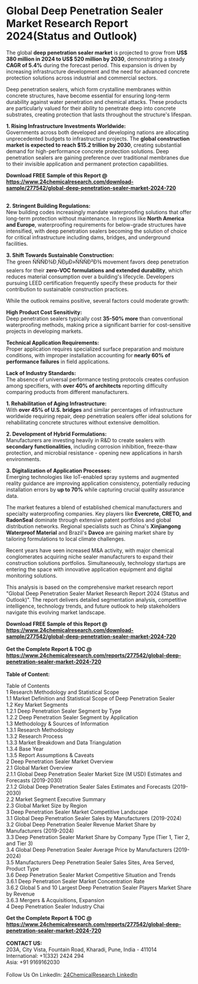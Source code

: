 <h1>Global Deep Penetration Sealer Market Research Report 2024(Status and Outlook)</h1><p>The global <strong>deep penetration sealer market</strong> is projected to grow from <strong>US$ 380 million in 2024 to US$ 520 million by 2030</strong>, demonstrating a steady <strong>CAGR of 5.4%</strong> during the forecast period. This expansion is driven by increasing infrastructure development and the need for advanced concrete protection solutions across industrial and commercial sectors.</p><p>Deep penetration sealers, which form crystalline membranes within concrete structures, have become essential for ensuring long-term durability against water penetration and chemical attacks. These products are particularly valued for their ability to penetrate deep into concrete substrates, creating protection that lasts throughout the structure's lifespan.</p><p><strong>1. Rising Infrastructure Investments Worldwide:</strong><br>
Governments across both developed and developing nations are allocating unprecedented budgets to infrastructure projects. The <strong>global construction market is expected to reach $15.2 trillion by 2030</strong>, creating substantial demand for high-performance concrete protection solutions. Deep penetration sealers are gaining preference over traditional membranes due to their invisible application and permanent protection capabilities.</p><div><b>Download FREE Sample of this Report @ 
            <a href="https://www.24chemicalresearch.com/download-sample/277542/global-deep-penetration-sealer-market-2024-720">
            https://www.24chemicalresearch.com/download-sample/277542/global-deep-penetration-sealer-market-2024-720</a></b></div><br><p><strong>2. Stringent Building Regulations:</strong><br>
New building codes increasingly mandate waterproofing solutions that offer long-term protection without maintenance. In regions like <strong>North America and Europe</strong>, waterproofing requirements for below-grade structures have intensified, with deep penetration sealers becoming the solution of choice for critical infrastructure including dams, bridges, and underground facilities.</p><p><strong>3. Shift Towards Sustainable Construction:</strong><br>
The green ÑÑÑÐ¾Ð¸ÑÐµÐ»ÑÑÑÐ²Ð¾ movement favors deep penetration sealers for their <strong>zero-VOC formulations and extended durability</strong>, which reduces material consumption over a building's lifecycle. Developers pursuing LEED certification frequently specify these products for their contribution to sustainable construction practices.</p><p>While the outlook remains positive, several factors could moderate growth:</p><p><strong>High Product Cost Sensitivity:</strong><br>
	Deep penetration sealers typically cost <strong>35-50% more</strong> than conventional waterproofing methods, making price a significant barrier for cost-sensitive projects in developing markets.</p><p><strong>Technical Application Requirements:</strong><br>
	Proper application requires specialized surface preparation and moisture conditions, with improper installation accounting for <strong>nearly 60% of performance failures</strong> in field applications.</p><p><strong>Lack of Industry Standards:</strong><br>
	The absence of universal performance testing protocols creates confusion among specifiers, with <strong>over 40% of architects</strong> reporting difficulty comparing products from different manufacturers.</p><p><strong>1. Rehabilitation of Aging Infrastructure:</strong><br>
With <strong>over 45% of U.S. bridges</strong> and similar percentages of infrastructure worldwide requiring repair, deep penetration sealers offer ideal solutions for rehabilitating concrete structures without extensive demolition.</p><p><strong>2. Development of Hybrid Formulations:</strong><br>
Manufacturers are investing heavily in R&amp;D to create sealers with <strong>secondary functionalities</strong>, including corrosion inhibition, freeze-thaw protection, and microbial resistance - opening new applications in harsh environments.</p><p><strong>3. Digitalization of Application Processes:</strong><br>
Emerging technologies like IoT-enabled spray systems and augmented reality guidance are improving application consistency, potentially reducing installation errors by <strong>up to 70%</strong> while capturing crucial quality assurance data.</p><p>The market features a blend of established chemical manufacturers and specialty waterproofing companies. Key players like <strong>Evercrete, CRETO, and RadonSeal</strong> dominate through extensive patent portfolios and global distribution networks. Regional specialists such as China's <strong>Xinjiangong Waterproof Material</strong> and Brazil's <strong>Davco</strong> are gaining market share by tailoring formulations to local climate challenges.</p><p>Recent years have seen increased M&amp;A activity, with major chemical conglomerates acquiring niche sealer manufacturers to expand their construction solutions portfolios. Simultaneously, technology startups are entering the space with innovative application equipment and digital monitoring solutions.</p><p>This analysis is based on the comprehensive market research report "Global Deep Penetration Sealer Market Research Report 2024 (Status and Outlook)". The report delivers detailed segmentation analysis, competitive intelligence, technology trends, and future outlook to help stakeholders navigate this evolving market landscape.</p><div><b>Download FREE Sample of this Report @ 
            <a href="https://www.24chemicalresearch.com/download-sample/277542/global-deep-penetration-sealer-market-2024-720">
            https://www.24chemicalresearch.com/download-sample/277542/global-deep-penetration-sealer-market-2024-720</a></b></div><br><div><b>Get the Complete Report & TOC @ 
            <a href="https://www.24chemicalresearch.com/reports/277542/global-deep-penetration-sealer-market-2024-720">
            https://www.24chemicalresearch.com/reports/277542/global-deep-penetration-sealer-market-2024-720</a></b></div><br>
            <b>Table of Content:</b><p>Table of Contents<br />
1 Research Methodology and Statistical Scope<br />
1.1 Market Definition and Statistical Scope of Deep Penetration Sealer<br />
1.2 Key Market Segments<br />
1.2.1 Deep Penetration Sealer Segment by Type<br />
1.2.2 Deep Penetration Sealer Segment by Application<br />
1.3 Methodology & Sources of Information<br />
1.3.1 Research Methodology<br />
1.3.2 Research Process<br />
1.3.3 Market Breakdown and Data Triangulation<br />
1.3.4 Base Year<br />
1.3.5 Report Assumptions & Caveats<br />
2 Deep Penetration Sealer Market Overview<br />
2.1 Global Market Overview<br />
2.1.1 Global Deep Penetration Sealer Market Size (M USD) Estimates and Forecasts (2019-2030)<br />
2.1.2 Global Deep Penetration Sealer Sales Estimates and Forecasts (2019-2030)<br />
2.2 Market Segment Executive Summary<br />
2.3 Global Market Size by Region<br />
3 Deep Penetration Sealer Market Competitive Landscape<br />
3.1 Global Deep Penetration Sealer Sales by Manufacturers (2019-2024)<br />
3.2 Global Deep Penetration Sealer Revenue Market Share by Manufacturers (2019-2024)<br />
3.3 Deep Penetration Sealer Market Share by Company Type (Tier 1, Tier 2, and Tier 3)<br />
3.4 Global Deep Penetration Sealer Average Price by Manufacturers (2019-2024)<br />
3.5 Manufacturers Deep Penetration Sealer Sales Sites, Area Served, Product Type<br />
3.6 Deep Penetration Sealer Market Competitive Situation and Trends<br />
3.6.1 Deep Penetration Sealer Market Concentration Rate<br />
3.6.2 Global 5 and 10 Largest Deep Penetration Sealer Players Market Share by Revenue<br />
3.6.3 Mergers & Acquisitions, Expansion<br />
4 Deep Penetration Sealer Industry Chai</p><div><b>Get the Complete Report & TOC @ 
            <a href="https://www.24chemicalresearch.com/reports/277542/global-deep-penetration-sealer-market-2024-720">
            https://www.24chemicalresearch.com/reports/277542/global-deep-penetration-sealer-market-2024-720</a></b></div><br><b>CONTACT US:</b><br>
            203A, City Vista, Fountain Road, Kharadi, Pune, India - 411014<br>
            International: +1(332) 2424 294<br>
            Asia: +91 9169162030 <br><br>
            Follow Us On LinkedIn: <a href="https://www.linkedin.com/company/24chemicalresearch/">24ChemicalResearch LinkedIn</a>